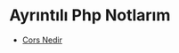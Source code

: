 # Ayrıntılı Php Notlarım

- [Cors Nedir](https://github.com/kaankaltakkiran/Linux_notlarim/blob/main/php_notlarim/notlarim/cors_nedir.md)